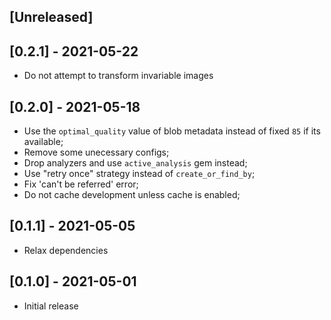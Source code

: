 ## [Unreleased]

## [0.2.1] - 2021-05-22

- Do not attempt to transform invariable images

## [0.2.0] - 2021-05-18

- Use the `optimal_quality` value of blob metadata instead of fixed `85` if its available;
- Remove some unecessary configs;
- Drop analyzers and use `active_analysis` gem instead;
- Use "retry once" strategy instead of `create_or_find_by`; 
- Fix 'can't be referred' error;
- Do not cache development unless cache is enabled;

## [0.1.1] - 2021-05-05

- Relax dependencies

## [0.1.0] - 2021-05-01

- Initial release
